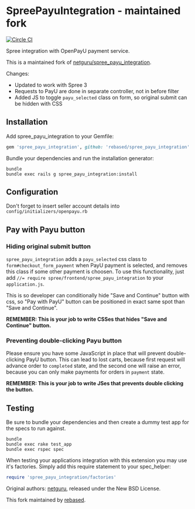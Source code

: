 SpreePayuIntegration - maintained fork
======================================

[![Circle CI](https://circleci.com/gh/rebased/spree_payu_integration.svg?style=svg)](https://circleci.com/gh/rebased/spree_payu_integration)


Spree integration with OpenPayU payment service.

This is a maintained fork of [netguru/spree_payu_integration](https://github.com/netguru/spree_payu_integration).

Changes:

* Updated to work with Spree 3
* Requests to PayU are done in separate controller, not in before filter
* Added JS to toggle `payu_selected` class on form, so original
  submit can be hidden with CSS

Installation
------------

Add spree_payu_integration to your Gemfile:

```ruby
gem 'spree_payu_integration', github: 'rebased/spree_payu_integration'
```

Bundle your dependencies and run the installation generator:

```shell
bundle
bundle exec rails g spree_payu_integration:install
```

Configuration
-------------

Don't forget to insert seller account details into `config/initializers/openpayu.rb`

Pay with Payu button
--------------------

### Hiding original submit button

`spree_payu_integration` adds a `payu_selected` css class to `form#checkout_form_payment`
when PayU payment is selected, and removes this class if some other payment
is choosen. To use this functionality, just add `//= require spree/frontend/spree_payu_integration` to your `application.js`.

This is so developer can conditionally hide "Save and Continue" button with css,
so "Pay with PayU" button can be positioned in exact same spot than "Save and Continue".

**REMEMBER: This is your job to write CSSes that hides "Save and Continue" button.**

### Preventing double-clicking Payu button

Please ensure you have some JavaScript in place that will prevent double-clicking
PayU button. This can lead to lost carts, because first request
will advance order to `completed` state, and the second one will raise
an error, because you can only make payments for orders in `payment` state.

**REMEMBER: This is your job to write JSes that prevents double clicking the button.**

Testing
-------

Be sure to bundle your dependencies and then create a dummy test app for the specs to run against.

```shell
bundle
bundle exec rake test_app
bundle exec rspec spec
```

When testing your applications integration with this extension you may use it's factories.
Simply add this require statement to your spec_helper:

```ruby
require 'spree_payu_integration/factories'
```

Original authors: [netguru](https://netguru.co), released under the New BSD License.

This fork maintained by [rebased](https://rebased.pl).
